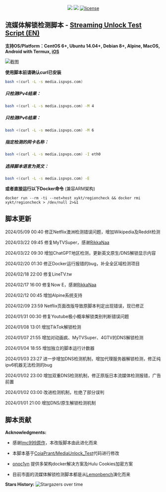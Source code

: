 <p align="center">
<img src="https://hits.seeyoufarm.com/api/count/keep/badge.svg?url=https%3A%2F%2Fmedia.ispvps.com&count_bg=%2379C83D&title_bg=%23555555&icon=&icon_color=%23E7E7E7&title=runs&edge_flat=false"/> 
<img src="https://hits.seeyoufarm.com/api/count/incr/badge.svg?url=https%3A%2F%2Fgithub.com%2Fxykt%2FRegionRestrictionCheck&count_bg=%233DC8C0&title_bg=%23555555&icon=&icon_color=%23E7E7E7&title=visits&edge_flat=false"/> 
<a href="/LICENSE"><img src="[https://img.shields.io/badge/license-GPL-blue.svg](https://img.shields.io/badge/License-AGPL%20v3-blue.svg)" alt="license" /></a>  
</p>

## 流媒体解锁检测脚本 -  [Streaming Unlock Test Script (EN)](https://github.com/xykt/RegionRestrictionCheck/blob/main/README_EN.md)

**支持OS/Platform：CentOS 6+, Ubuntu 14.04+, Debian 8+, Alpine, MacOS, Android with Termux, [iOS](https://github.com/lmc999/RegionRestrictionCheck/wiki/iOS%E8%BF%90%E8%A1%8C%E8%84%9A%E6%9C%AC%E6%96%B9%E6%B3%95)**

![截图](https://raw.githubusercontent.com/xykt/RegionRestrictionCheck/main/reference/IMG/ScreenShot.png)

**使用脚本前请确认curl已安装**

````bash
bash <(curl -L -s media.ispvps.com)
````

##### 只检测IPv4结果：
````bash
bash <(curl -L -s media.ispvps.com) -M 4
````

##### 只检测IPv6结果：
````bash
bash <(curl -L -s media.ispvps.com) -M 6
````

##### 指定检测的网卡名称：
````bash
bash <(curl -L -s media.ispvps.com) -I eth0
````

##### 选择脚本语言为英文：
````bash
bash <(curl -L -s media.ispvps.com) -E
````

**或者直接运行以下Docker命令** (兼容ARM架构)
````docker
docker run --rm -ti --net=host xykt/regioncheck && docker rmi xykt/regioncheck > /dev/null 2>&1
````

## 脚本更新

2024/05/09 00:40 修正Netflix澳洲检测错误问题，增加Wikipedia及Reddit检测

2024/03/22 09:45 修复MyTVSuper，感谢[RikkaNaa](https://github.com/RikkaNaa)

2024/03/22 09:30 增加ChatGPT地区检测，更新英文原生/DNS解锁显示内容

2024/02/20 01:30 修正Docker运行报错的bug，补全全区域检测项目

2024/02/18 22:00 修复LineTV.tw

2024/02/17 16:00 修复Now E，感谢[RikkaNaa](https://github.com/RikkaNaa)

2024/02/12 00:45 增加Alpine系统支持

2024/02/09 23:59 Netflix页面改版导致原脚本判定出现错误，现已修正

2024/01/31 00:30 修复Youtube极小概率解锁类别判断错误问题

2024/01/08 13:01 增加TikTok解锁检测

2024/01/07 21:55 增加对动画疯、MyTVSuper、4GTV的DNS解锁检测

2024/01/04 18:55 增加独立的脚本运行计数器

2024/01/03 23:27 进一步增加DNS检测机制，增加代理服务器解锁检测，修正纯ipv6机器无法检测的bug

2024/01/02 23:00 增加双重DNS检测机制，修正原版日本流媒体检测报错，广告前置

2024/01/02 03:00 改进检测机制，杜绝了部分误判

2024/01/01 21:00 增加DNS/原生解锁检测机制

## 脚本贡献

**Acknowledgments:**

- 感谢[lmc999原作](https://github.com/lmc999/RegionRestrictionCheck)，本改版脚本由此进化而来

- 本脚本基于[CoiaPrant/MediaUnlock_Test](https://github.com/CoiaPrant/MediaUnlock_Test)代码进行修改

- [onoc1yn](https://github.com/onoc1yn) 提供多架构docker解决方案及Hulu Cookies加密方案

- 目前市面的流媒体解锁检测脚本都是从[Lemonbench](https://github.com/LemonBench/LemonBench)演化而来

**Stars History:**
![Stargazers over time](https://starchart.cc/xykt/RegionRestrictionCheck.svg?background=%23FFFFFF&axis=%23333333&line=%2377dd77)



